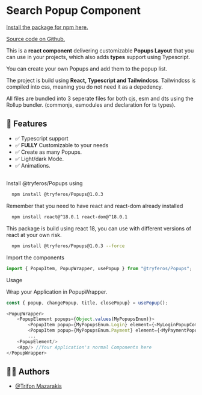 # Search Popup Component

[Install the package for npm here.](https://www.npmjs.com/package/@tryferos/popups)

[Source code on Github.](https://github.com/Tryferos/Popups-Component)

This is a **react component** delivering customizable **Popups Layout** that you can use in your projects, which also adds **types** support using Typescript.

You can create your own Popups and add them to the popup list.

The project is build using **React, Typescript and Tailwindcss**. Tailwindcss is compiled into css, meaning you do not need it as a depedency.

All files are bundled into 3 seperate files for both cjs, esm and dts using the Rollup bundler. (commonjs, esmodules and declaration for ts types).


## :dart: Features

-   :white_check_mark: Typescript support
-   :white_check_mark: **FULLY** Customizable to your needs
-   :white_check_mark: Create as many Popups.
-   :white_check_mark: Light/dark Mode.
-   :white_check_mark: Animations.


##

Install @tryferos/Popups using

```bash
  npm install @tryferos/Popups@1.0.3
```

Remember that you need to have react and react-dom already installed

```bash
  npm install react@^18.0.1 react-dom@^18.0.1
```

This package is build using react 18, you can use with different versions of react at your own risk.

```bash
  npm install @tryferos/Popups@1.0.3 --force
```

Import the components

```javascript
import { PopupItem, PopupWrapper, usePopup } from "@tryferos/Popups";
```

Usage

Wrap your Application in PopupWrapper.

```javascript
const { popup, changePopup, title, closePopup} = usePopup();

<PopupWrapper>
    <PopupElement popups={Object.values(MyPopupsEnum)}>
        <PopupItem popup={MyPopupsEnum.Login} element={<MyLoginPopupComponent/>}/>
        <PopupItem popup={MyPopupsEnum.Payment} element={<MyPaymentPopupComponent/>} />
        ...
    <PopupElement/>
    <App/> //Your Application's normal Components here
</PopupWrapper>
```



## 👨‍💻 Authors

- [@Trifon Mazarakis](https://www.github.com/Tryferos)
